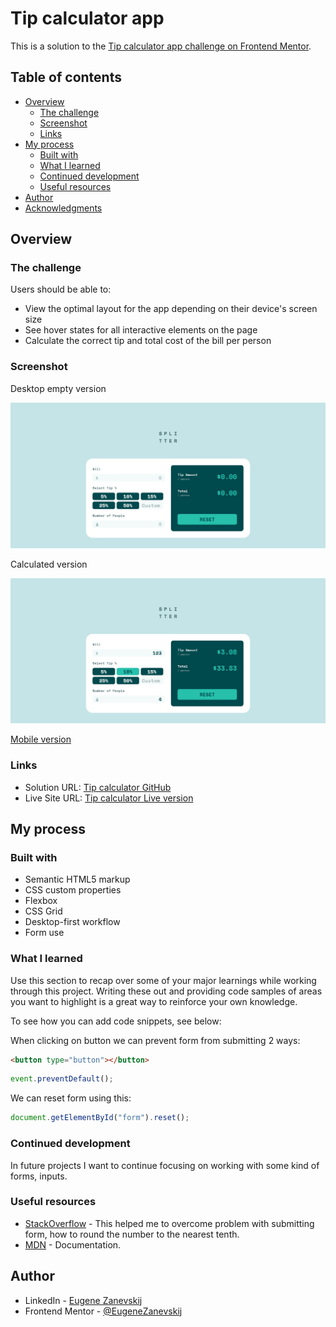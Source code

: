 # Tip calculator app

This is a solution to the [Tip calculator app challenge on Frontend Mentor](https://www.frontendmentor.io/challenges/tip-calculator-app-ugJNGbJUX).

## Table of contents

- [Overview](#overview)
  - [The challenge](#the-challenge)
  - [Screenshot](#screenshot)
  - [Links](#links)
- [My process](#my-process)
  - [Built with](#built-with)
  - [What I learned](#what-i-learned)
  - [Continued development](#continued-development)
  - [Useful resources](#useful-resources)
- [Author](#author)
- [Acknowledgments](#acknowledgments)

## Overview

### The challenge

Users should be able to:

- View the optimal layout for the app depending on their device's screen size
- See hover states for all interactive elements on the page
- Calculate the correct tip and total cost of the bill per person

### Screenshot

Desktop empty version

![](screenshots/desktop-empty.png)

Calculated version

![](screenshots/desktop-completed.png)

[Mobile version](screenshots/mobile-empty.png)

### Links

- Solution URL: [Tip calculator GitHub](https://github.com/EugeneZanevskij/Tip-calculator)
- Live Site URL: [Tip calculator Live version](https://eugenezanevskij.github.io/Tip-calculator/)

## My process

### Built with

- Semantic HTML5 markup
- CSS custom properties
- Flexbox
- CSS Grid
- Desktop-first workflow
- Form use

### What I learned

Use this section to recap over some of your major learnings while working through this project. Writing these out and providing code samples of areas you want to highlight is a great way to reinforce your own knowledge.

To see how you can add code snippets, see below:

When clicking on button we can prevent form from submitting 2 ways:

```html
<button type="button"></button>
```
```js
event.preventDefault();
```
We can reset form using this:

```js
document.getElementById("form").reset();
```


### Continued development

In future projects I want to continue focusing on working with some kind of forms, inputs. 

### Useful resources

- [StackOverflow](https://stackoverflow.com/) - This helped me to overcome problem with submitting form, how to round the number to the nearest tenth.
- [MDN](https://developer.mozilla.org/en-US/) - Documentation.

## Author

- LinkedIn - [Eugene Zanevskij](https://www.linkedin.com/in/eugene-zanevskij/)
- Frontend Mentor - [@EugeneZanevskij](https://www.frontendmentor.io/profile/EugeneZanevskij)